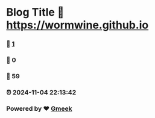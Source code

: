 # Blog Title :link: https://wormwine.github.io 
### :page_facing_up: [1](https://wormwine.github.io/tag.html) 
### :speech_balloon: 0 
### :hibiscus: 59 
### :alarm_clock: 2024-11-04 22:13:42 
### Powered by :heart: [Gmeek](https://github.com/Meekdai/Gmeek)
